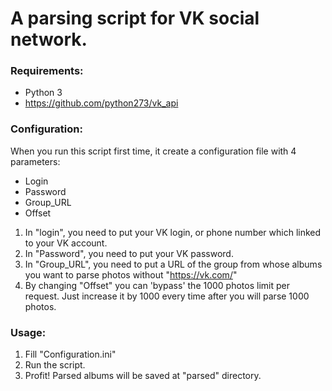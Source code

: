 # A parsing script for VK social network.

### Requirements:
- Python 3
- https://github.com/python273/vk_api

### Configuration:
When you run this script first time, it create a configuration file with 4 parameters:
- Login
- Password
- Group_URL
- Offset

1. In "login", you need to put your VK login, or phone number which linked to your VK account.
2. In "Password", you need to put your VK password.
3. In "Group_URL", you need to put a URL of the group from whose albums you want to parse photos without "https://vk.com/"
4. By changing "Offset" you can 'bypass' the 1000 photos limit per request. Just increase it by 1000 every time after you will parse 1000 photos.

### Usage:
1. Fill "Configuration.ini"
2. Run the script.
3. Profit! Parsed albums will be saved at "parsed" directory.